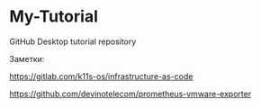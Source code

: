 # My-Tutorial
GitHub Desktop tutorial repository

Заметки:

https://gitlab.com/k11s-os/infrastructure-as-code

https://github.com/devinotelecom/prometheus-vmware-exporter
